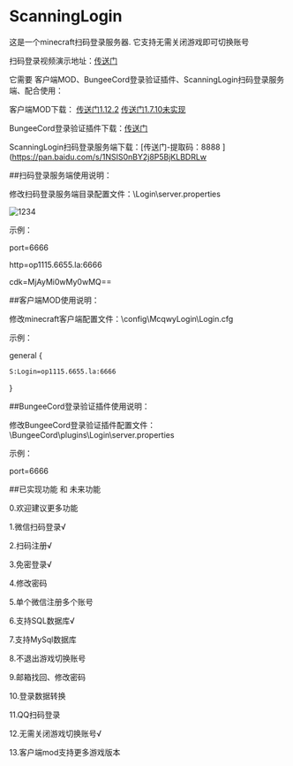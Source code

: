 # ScanningLogin
这是一个minecraft扫码登录服务器.
它支持无需关闭游戏即可切换账号

扫码登录视频演示地址：[传送门](https://www.bilibili.com/video/BV1TZ4y1d7i1#reply102370149104?share_source=copy_web)


它需要 客户端MOD、BungeeCord登录验证插件、ScanningLogin扫码登录服务端、配合使用：

客户端MOD下载：
[传送门1.12.2](https://www.mcbbs.net/thread-1304978-1-1.html)
[传送门1.7.10未实现](https://www.mcbbs.net/thread-1304978-1-1.html)

BungeeCord登录验证插件下载：[传送门](https://www.mcbbs.net/thread-1304977-1-1.html)

ScanningLogin扫码登录服务端下载：[传送门-提取码：8888 ](https://pan.baidu.com/s/1NSIS0nBY2j8P5BjKLBDRLw 


##扫码登录服务端使用说明：


修改扫码登录服务端目录配置文件：\Login\server.properties

![1234](https://user-images.githubusercontent.com/38318368/153858017-18d464c4-5148-4aca-8b3b-20e2c42c3605.jpg)

示例：

port=6666

http=op1115.6655.la:6666

cdk=MjAyMi0wMy0wMQ==



##客户端MOD使用说明：

修改minecraft客户端配置文件：\config\McqwyLogin\Login.cfg

示例：

general {

    S:Login=op1115.6655.la:6666
    
}



##BungeeCord登录验证插件使用说明：

修改BungeeCord登录验证插件配置文件：\BungeeCord\plugins\Login\server.properties

示例：

port=6666



##已实现功能 和 未来功能

0.欢迎建议更多功能

1.微信扫码登录√

2.扫码注册√

3.免密登录√

4.修改密码

5.单个微信注册多个账号

6.支持SQL数据库√

7.支持MySql数据库

8.不退出游戏切换账号

9.邮箱找回、修改密码

10.登录数据转换

11.QQ扫码登录

12.无需关闭游戏切换账号√

13.客户端mod支持更多游戏版本
